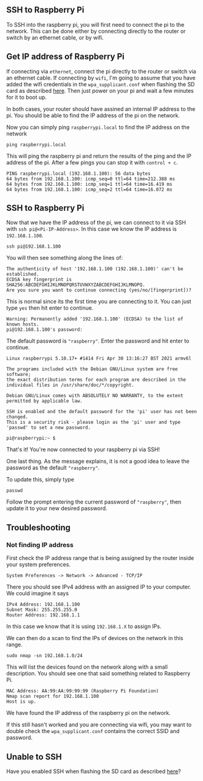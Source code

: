 ## SSH to Raspberry Pi

To SSH into the raspberry pi, you will first need to connect the pi to the network. This can be done either by connecting directly to the router or switch by an ethernet cable, or by wifi. 

## Get IP address of Raspberry Pi
If connecting via `ethernet`, connect the pi directly to the router or switch via an ethernet cable. If connecting by `wifi`, I'm going to assume that you have added the wifi credentials in the `wpa_supplicant.conf` when flashing the SD card as described [here](../copy-os-to-sd-card). Then just power on your pi and wait a few minutes for it to boot up. 

In both cases, your router should have assined an internal IP address to the pi. You should be able to find the IP address of the pi on the network.

Now you can simply ping `raspberrypi.local` to find the IP address on the network
```
ping raspberrypi.local
```
This will ping the raspberry pi and return the results of the ping and the IP address of the pi. After a few pings you can stop it with `control + c`. 

```
PING raspberrypi.local (192.168.1.100): 56 data bytes
64 bytes from 192.168.1.100: icmp_seq=0 ttl=64 time=212.388 ms
64 bytes from 192.168.1.100: icmp_seq=1 ttl=64 time=16.419 ms
64 bytes from 192.168.1.100: icmp_seq=2 ttl=64 time=16.072 ms
```
## SSH to Raspberry Pi
Now that we have the IP address of the pi, we can connect to it via SSH with `ssh pi@<Pi-IP-Address>`. In this case we know the IP address is `192.168.1.100`.
```
ssh pi@192.168.1.100
```

You will then see something along the lines of:
```
The authenticity of host '192.168.1.100 (192.168.1.100)' can't be established.
ECDSA key fingerprint is SHA256:ABCDEFGHIJKLMNOPQRSTUVWXYZABCDEFGHIJKLMNOPQ.
Are you sure you want to continue connecting (yes/no/[fingerprint])? 
```
This is normal since its the first time you are connecting to it. You can just type `yes` then hit enter to continue.
```
Warning: Permanently added '192.168.1.100' (ECDSA) to the list of known hosts.
pi@192.168.1.100's password:
```
The default password is `"raspberry"`. Enter the password and hit enter to continue.

```
Linux raspberrypi 5.10.17+ #1414 Fri Apr 30 13:16:27 BST 2021 armv6l

The programs included with the Debian GNU/Linux system are free software;
the exact distribution terms for each program are described in the
individual files in /usr/share/doc/*/copyright.

Debian GNU/Linux comes with ABSOLUTELY NO WARRANTY, to the extent
permitted by applicable law.

SSH is enabled and the default password for the 'pi' user has not been changed.
This is a security risk - please login as the 'pi' user and type 'passwd' to set a new password.

pi@raspberrypi:~ $
```

That's it! You're now connected to your raspberry pi via SSH!

One last thing. As the message explains, it is not a good idea to leave the password as the default `"raspberry"`.

To update this, simply type 
```
passwd
```
Follow the prompt entering the current password of `"raspberry"`, then update it to your new desired password.
## Troubleshooting
### Not finding IP address
First check the IP address range that is being assigned by the router inside your system preferences. 
```
System Preferences -> Network -> Advanced - TCP/IP
```
There you should see IPv4 address with an assigned IP to your computer. We could imagine it says 

```
IPv4 Address: 192.168.1.100
Subnet Mask: 255.255.255.0
Router Address: 192.168.1.1
```

In this case we know that it is using `192.168.1.X` to assign IPs.

We can then do a scan to find the IPs of devices on the network in this range.
```
sudo nmap -sn 192.168.1.0/24
```
This will list the devices found on the network along with a small description. You should see one that said something related to Raspberry Pi.

```
MAC Address: AA:99:AA:99:99:99 (Raspberry Pi Foundation)
Nmap scan report for 192.168.1.100
Host is up.
```
We have found the IP address of the raspberry pi on the network. 

If this still hasn't worked and you are connecting via wifi, you may want to double check the `wpa_supplicant.conf` contains the correct SSID and password.

## Unable to SSH 
Have you enabled SSH when flashing the SD card as described [here](../copy-os-to-sd-card)?
